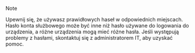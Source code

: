   > [!NOTE]
  > Upewnij się, że używasz prawidłowych haseł w odpowiednich miejscach. Hasło konta służbowego może być inne niż hasło używane do logowania do urządzenia, a różne urządzenia mogą mieć różne hasła. Jeśli występują problemy z hasłami, skontaktuj się z administratorem IT, aby uzyskać pomoc.
